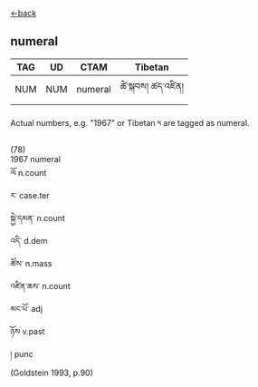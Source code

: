 [<-back](en/pos/postag_features/postag_features.md)


## numeral</br>

|   TAG    | UD | CTAM | Tibetan |
| -------- | ------- | ---- | ---- |
| NUM | NUM  | numeral| ཚེ་སྐབས། ཚད་འཛིན།


Actual numbers, e.g. "1967" or Tibetan ༥ are tagged as numeral.

(78)</br>
1967 numeral</br>
ལོ n.count</br>
ར་ case.ter</br>
སྐྱེ་དམན་ n.count</br>
འདི་ d.dem</br>
ཚོས་ n.mass</br>
འཛིན་ཆས་ n.count</br>
མང་པོ་ adj</br>
ཉོས v.past</br>
། punc</br>
(Goldstein 1993, p.90)